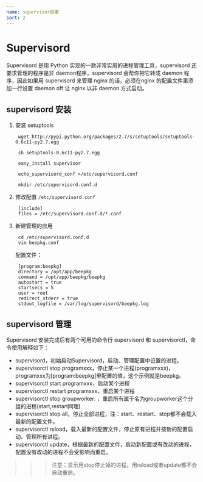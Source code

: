 ```yaml
---
name: supervisor部署
sort: 2
---
```


# Supervisord

Supervisord 是用 Python 实现的一款非常实用的进程管理工具，supervisord 还要求管理的程序是非 daemon程序，supervisord 会帮你把它转成 daemon 程序，因此如果用 supervisord 来管理 nginx 的话，必须在nginx 的配置文件里添加一行设置 daemon off 让 nginx 以非 daemon 方式启动。


## supervisord 安装

1. 安装 setuptools

		wget http://pypi.python.org/packages/2.7/s/setuptools/setuptools-0.6c11-py2.7.egg
		
		sh setuptools-0.6c11-py2.7.egg 
		
		easy_install supervisor
		
		echo_supervisord_conf >/etc/supervisord.conf
		
		mkdir /etc/supervisord.conf.d

2. 修改配置 `/etc/supervisord.conf`

		[include]
		files = /etc/supervisord.conf.d/*.conf

3. 新建管理的应用

		cd /etc/supervisord.conf.d
		vim beepkg.conf
	
	配置文件：
	
		[program:beepkg]
		directory = /opt/app/beepkg
		command = /opt/app/beepkg/beepkg
		autostart = true
		startsecs = 5
		user = root
		redirect_stderr = true
		stdout_logfile = /var/log/supervisord/beepkg.log
		
## supervisord 管理

Supervisord 安装完成后有两个可用的命令行 supervisord 和 supervisorctl，命令使用解释如下：

* supervisord，初始启动Supervisord，启动、管理配置中设置的进程。
* supervisorctl stop programxxx，停止某一个进程(programxxx)，programxxx为[program:beepkg]里配置的值，这个示例就是beepkg。
* supervisorctl start programxxx，启动某个进程
* supervisorctl restart programxxx，重启某个进程
* supervisorctl stop groupworker: ，重启所有属于名为groupworker这个分组的进程(start,restart同理)
* supervisorctl stop all，停止全部进程，注：start、restart、stop都不会载入最新的配置文件。
* supervisorctl reload，载入最新的配置文件，停止原有进程并按新的配置启动、管理所有进程。
* supervisorctl update，根据最新的配置文件，启动新配置或有改动的进程，配置没有改动的进程不会受影响而重启。


>>>注意：显示用stop停止掉的进程，用reload或者update都不会自动重启。		